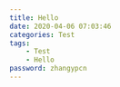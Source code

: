 ```yaml
---
title: Hello
date: 2020-04-06 07:03:46
categories: Test
tags:
	- Test
	- Hello
password: zhangypcn
---
```

